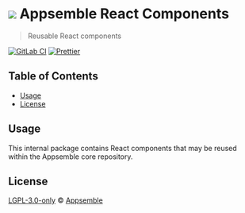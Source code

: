 # ![](https://gitlab.com/appsemble/appsemble/-/raw/0.29.2/config/assets/logo.svg) Appsemble React Components

> Reusable React components

[![GitLab CI](https://gitlab.com/appsemble/appsemble/badges/0.29.2/pipeline.svg)](https://gitlab.com/appsemble/appsemble/-/releases/0.29.2)
[![Prettier](https://img.shields.io/badge/code_style-prettier-ff69b4.svg)](https://prettier.io)

## Table of Contents

- [Usage](#usage)
- [License](#license)

## Usage

This internal package contains React components that may be reused within the Appsemble core
repository.

## License

[LGPL-3.0-only](https://gitlab.com/appsemble/appsemble/-/blob/0.29.2/LICENSE.md) ©
[Appsemble](https://appsemble.com)
